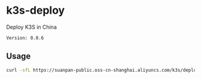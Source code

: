 # k3s-deploy
Deploy K3S in China

`Version: 0.0.6`

## Usage
``` bash
curl -sfL https://suanpan-public.oss-cn-shanghai.aliyuncs.com/k3s/deploy.sh | sh -
```
